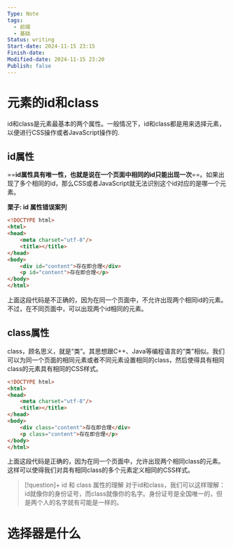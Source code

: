 ```yaml
---
Type: Note
tags:
  - 前端
  - 基础
Status: writing
Start-date: 2024-11-15 23:15
Finish-date: 
Modified-date: 2024-11-15 23:20
Publish: false
---
```

# 元素的id和class
id和class是元素最基本的两个属性。一般情况下，id和class都是用来选择元素，以便进行CSS操作或者JavaScript操作的.

## id属性
==**id属性具有唯一性，也就是说在一个页面中相同的id只能出现一次**==。如果出现了多个相同的id，那么CSS或者JavaScript就无法识别这个id对应的是哪一个元素。

**栗子: id 属性错误案列**
```html
<!DOCTYPE html>
<html>
<head>
    <meta charset="utf-8"/>
    <title></title>
</head>
<body>
    <div id="content">存在即合理</div>
    <p id="content">存在即合理</p>
</body>
</html>
```

上面这段代码是不正确的，因为在同一个页面中，不允许出现两个相同id的元素。不过，在不同页面中，可以出现两个id相同的元素。


## class属性
class，顾名思义，就是“类”​。其思想跟C++、Java等编程语言的“类”相似。我们可以为同一个页面的相同元素或者不同元素设置相同的class，然后使得具有相同class的元素具有相同的CSS样式。

```html
<!DOCTYPE html>
<html>
<head>
    <meta charset="utf-8"/>
    <title></title>
</head>
<body>
    <div class="content">存在即合理</div>
    <p class="content">存在即合理</p>
</body>
</html>
```

上面这段代码是正确的，因为在同一个页面中，允许出现两个相同class的元素。这样可以使得我们对具有相同class的多个元素定义相同的CSS样式。

> [!question]+ id 和 class 属性的理解
> 对于id和class，我们可以这样理解：id就像你的身份证号，而class就像你的名字。身份证号是全国唯一的，但是两个人的名字就有可能是一样的。


# 选择器是什么































